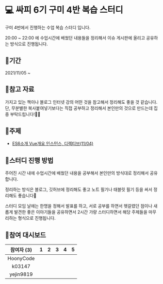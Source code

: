 # 💻 싸피 6기 구미 4반 복습 스터디

구미 4반에서 진행하는 수업 복습 스터디 입니다.  

20:00 ~ 22:00 에 수업시간에 배웠던 내용들을 정리해서 이슈 게시판에 올리고 공유하는 방식으로 진행됩니다.  

## 📆기간

2021/11/05 ~


## 📑참고 자료

 가지고 있는 책이나 블로그 인터넷 강의 어떤 것을 참고해서 정리해도 좋을 것 같습니다.  
 단, 무분별한 복사붙여넣기보다는 직접 공부하고 정리해서 본인만의 것으로 만드는데 집중 부탁드립니다!🙆‍♀️  



## 📒주제
  
  - [ES6소개 Vue개요 인스턴스, 디렉티브(11/04)](https://github.com/ssafy6-study/Summary/issues/1)

## 🚀스터디 진행 방법

 주어진 시간 내에 수업시간에 배웠던 내용을 공부해서 본인만의 방식대로 정리해서 공유합니다.  

 정리하는 방식은 블로그, 깃허브에 정리해도 좋고 노트 필기나 태블릿 필기 등을 써서 정리해도 좋습니다🙂  

 스터디 모임 날에는 한명을 정해서 발표를 하고, 서로 공부를 하면서 헷갈렸던 점이나 새롭게 발견한 좋은 이야기들을 공유하면서 2시간 가량 스터디하면서 해당 주제들을 마무리하는 형식으로 진행됩니다.   





## 🏁참여 대시보드

| 참여자 (3)           | 1   | 2   | 3   | 4   | 5   |
| :--------------------: | :---: | :---: | :---: | :---: | :---: |
| HoonyCode    |    |    |    |    |     |
| k03147|    |   |    |    |     |
|yejin9819|    |    |    |     |     |
